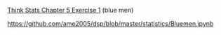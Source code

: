 [Think Stats Chapter 5 Exercise 1](http://greenteapress.com/thinkstats2/html/thinkstats2006.html#toc50) (blue men)

https://github.com/ame2005/dsp/blob/master/statistics/Bluemen.ipynb
